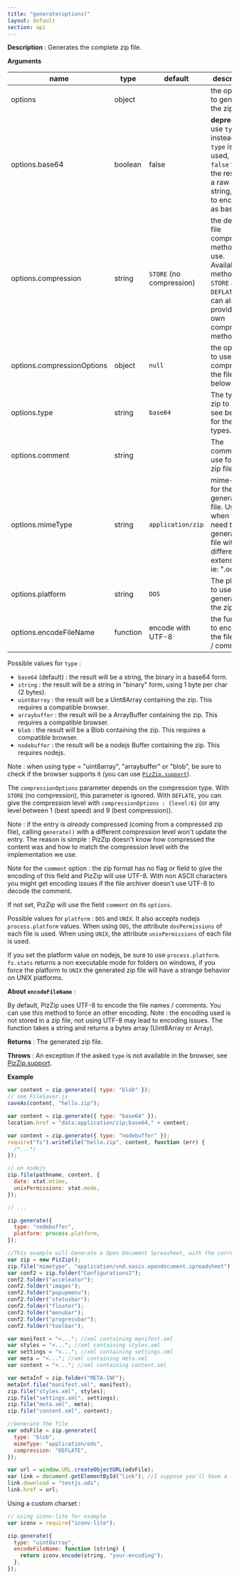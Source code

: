 ```yaml
---
title: "generate(options)"
layout: default
section: api
---
```


**Description** : Generates the complete zip file.

**Arguments**

| name                       | type     | default                  | description                                                                                                                                      |
| -------------------------- | -------- | ------------------------ | ------------------------------------------------------------------------------------------------------------------------------------------------ |
| options                    | object   |                          | the options to generate the zip file :                                                                                                           |
| options.base64             | boolean  | false                    | **deprecated**, use `type` instead. If `type` is not used, set to `false` to get the result as a raw byte string, `true` to encode it as base64. |
| options.compression        | string   | `STORE` (no compression) | the default file compression method to use. Available methods are `STORE` and `DEFLATE`. You can also provide your own compression method.       |
| options.compressionOptions | object   | `null`                   | the options to use when compressing the file, see below.                                                                                         |
| options.type               | string   | `base64`                 | The type of zip to return, see below for the other types.                                                                                        |
| options.comment            | string   |                          | The comment to use for the zip file.                                                                                                             |
| options.mimeType           | string   | `application/zip`        | mime-type for the generated file. Useful when you need to generate a file with a different extension, ie: ".ods".                                |
| options.platform           | string   | `DOS`                    | The platform to use when generating the zip file.                                                                                                |
| options.encodeFileName     | function | encode with UTF-8        | the function to encode the file name / comment.                                                                                                  |

Possible values for `type` :

- `base64` (default) : the result will be a string, the binary in a base64 form.
- `string` : the result will be a string in "binary" form, using 1 byte per char (2 bytes).
- `uint8array` : the result will be a Uint8Array containing the zip. This requires a compatible browser.
- `arraybuffer` : the result will be a ArrayBuffer containing the zip. This requires a compatible browser.
- `blob` : the result will be a Blob containing the zip. This requires a compatible browser.
- `nodebuffer` : the result will be a nodejs Buffer containing the zip. This requires nodejs.

Note : when using type = "uint8array", "arraybuffer" or "blob", be sure to
check if the browser supports it (you can use [`PizZip.support`]({{site.baseurl}}/documentation/api_pizzip/support.html)).

The `compressionOptions` parameter depends on the compression type. With
`STORE` (no compression), this parameter is ignored. With `DEFLATE`, you can
give the compression level with `compressionOptions : {level:6}` (or any level
between 1 (best speed) and 9 (best compression)).

Note : if the entry is _already_ compressed (coming from a compressed zip file),
calling `generate()` with a different compression level won't update the entry.
The reason is simple : PizZip doesn't know how compressed the content was and
how to match the compression level with the implementation we use.

Note for the `comment` option : the zip format has no flag or field to give the
encoding of this field and PizZip will use UTF-8. With non ASCII characters you
might get encoding issues if the file archiver doesn't use UTF-8 to decode the
comment.

If not set, PizZip will use the field `comment` on its `options`.

Possible values for `platform` : `DOS` and `UNIX`. It also accepts nodejs
`process.platform` values.
When using `DOS`, the attribute `dosPermissions` of each file is used.
When using `UNIX`, the attribute `unixPermissions` of each file is used.

If you set the platform value on nodejs, be sure to use `process.platform`.
`fs.stats` returns a non executable mode for folders on windows, if you
force the platform to `UNIX` the generated zip file will have a strange
behavior on UNIX platforms.

**About `encodeFileName`** :

By default, PizZip uses UTF-8 to encode the file names / comments. You can use
this method to force an other encoding. Note : the encoding used is not stored
in a zip file, not using UTF-8 may lead to encoding issues.
The function takes a string and returns a bytes array (Uint8Array or Array).

**Returns** : The generated zip file.

**Throws** : An exception if the asked `type` is not available in the browser,
see [PizZip.support]({{site.baseurl}}/documentation/api_pizzip/support.html).

<!-- __Complexity__ : TODO : worst case, with/out compression, etc -->

**Example**

```js
var content = zip.generate({ type: "blob" });
// see FileSaver.js
saveAs(content, "hello.zip");
```

```js
var content = zip.generate({ type: "base64" });
location.href = "data:application/zip;base64," + content;
```

```js
var content = zip.generate({ type: "nodebuffer" });
require("fs").writeFile("hello.zip", content, function (err) {
  /*...*/
});
```

```js
// on nodejs
zip.file(pathname, content, {
  date: stat.mtime,
  unixPermissions: stat.mode,
});

// ...

zip.generate({
  type: "nodebuffer",
  platform: process.platform,
});
```

```js
//This example will Generate a Open Document Spreasheet, with the correct mime type
var zip = new PizZip();
zip.file("mimetype", "application/vnd.oasis.opendocument.spreadsheet");
var conf2 = zip.folder("Configurations2");
conf2.folder("acceleator");
conf2.folder("images");
conf2.folder("popupmenu");
conf2.folder("statusbar");
conf2.folder("floater");
conf2.folder("menubar");
conf2.folder("progressbar");
conf2.folder("toolbar");

var manifest = "<..."; //xml containing manifest.xml
var styles = "<..."; //xml containing styles.xml
var settings = "<..."; //xml containing settings.xml
var meta = "<..."; //xml containing meta.xml
var content = "<..."; //xml containing content.xml

var metaInf = zip.folder("META-INF");
metaInf.file("manifest.xml", manifest);
zip.file("styles.xml", styles);
zip.file("settings.xml", settings);
zip.file("meta.xml", meta);
zip.file("content.xml", content);

//Generate the file
var odsFile = zip.generate({
  type: "blob",
  mimeType: "application/ods",
  compression: "DEFLATE",
});

var url = window.URL.createObjectURL(odsFile);
var link = document.getElementById("link"); //I suppose you'll have a link with this id :)
link.download = "testjs.ods";
link.href = url;
```

Using a custom charset :

```js
// using iconv-lite for example
var iconv = require("iconv-lite");

zip.generate({
  type: "uint8array",
  encodeFileName: function (string) {
    return iconv.encode(string, "your-encoding");
  },
});
```
